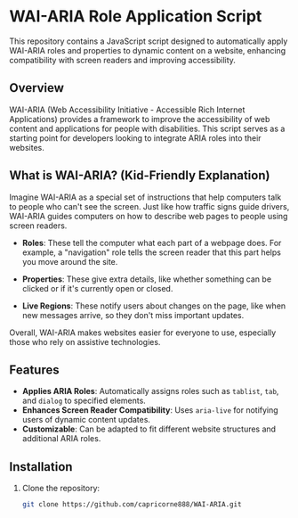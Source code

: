 # WAI-ARIA Role Application Script

This repository contains a JavaScript script designed to automatically apply WAI-ARIA roles and properties to dynamic content on a website, enhancing compatibility with screen readers and improving accessibility.

## Overview

WAI-ARIA (Web Accessibility Initiative - Accessible Rich Internet Applications) provides a framework to improve the accessibility of web content and applications for people with disabilities. This script serves as a starting point for developers looking to integrate ARIA roles into their websites.

## What is WAI-ARIA? (Kid-Friendly Explanation)

Imagine WAI-ARIA as a special set of instructions that help computers talk to people who can't see the screen. Just like how traffic signs guide drivers, WAI-ARIA guides computers on how to describe web pages to people using screen readers.

- **Roles**: These tell the computer what each part of a webpage does. For example, a "navigation" role tells the screen reader that this part helps you move around the site.
  
- **Properties**: These give extra details, like whether something can be clicked or if it's currently open or closed.

- **Live Regions**: These notify users about changes on the page, like when new messages arrive, so they don't miss important updates.

Overall, WAI-ARIA makes websites easier for everyone to use, especially those who rely on assistive technologies.

## Features

- **Applies ARIA Roles**: Automatically assigns roles such as `tablist`, `tab`, and `dialog` to specified elements.
- **Enhances Screen Reader Compatibility**: Uses `aria-live` for notifying users of dynamic content updates.
- **Customizable**: Can be adapted to fit different website structures and additional ARIA roles.

## Installation

1. Clone the repository:
   ```bash
   git clone https://github.com/capricorne888/WAI-ARIA.git
